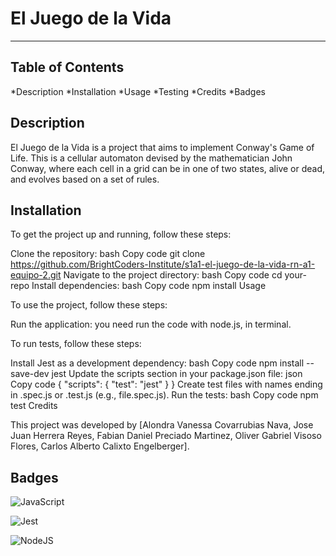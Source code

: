 # El Juego de la Vida
***

## Table of Contents

*Description 
*Installation 
*Usage 
*Testing 
*Credits 
*Badges


## Description

El Juego de la Vida is a project that aims to implement Conway's Game of Life. This is a cellular automaton devised by the mathematician John Conway, where each cell in a grid can be in one of two states, alive or dead, and evolves based on a set of rules.

## Installation

To get the project up and running, follow these steps:

Clone the repository: bash Copy code git clone https://github.com/BrightCoders-Institute/s1a1-el-juego-de-la-vida-rn-a1-equipo-2.git Navigate to the project directory: bash Copy code cd your-repo Install dependencies: bash Copy code npm install Usage

To use the project, follow these steps:

Run the application:
you need run the code with node.js, in terminal.

To run tests, follow these steps:

Install Jest as a development dependency: bash Copy code npm install --save-dev jest Update the scripts section in your package.json file: json Copy code { "scripts": { "test": "jest" } } Create test files with names ending in .spec.js or .test.js (e.g., file.spec.js). Run the tests: bash Copy code npm test Credits

This project was developed by [Alondra Vanessa Covarrubias Nava, Jose Juan Herrera Reyes, Fabian Daniel Preciado Martinez, Oliver Gabriel Visoso Flores, Carlos Alberto Calixto Engelberger].

## Badges

![JavaScript](https://img.shields.io/badge/javascript-%23323330.svg?style=for-the-badge&logo=javascript&logoColor=%23F7DF1E)

![Jest](https://img.shields.io/badge/-jest-%23C21325?style=for-the-badge&logo=jest&logoColor=white)

![NodeJS](https://img.shields.io/badge/node.js-6DA55F?style=for-the-badge&logo=node.js&logoColor=white)
